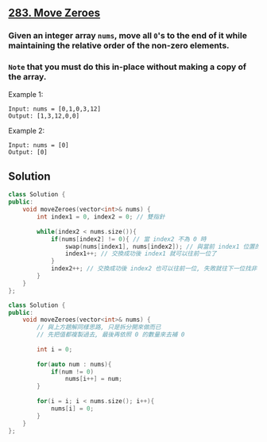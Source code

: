 ## [283. Move Zeroes](https://leetcode.com/problems/move-zeroes/)

### Given an integer array `nums`, move all `0`'s to the end of it while maintaining the relative order of the non-zero elements.
### `Note` that you must do this in-place without making a copy of the array.


Example 1:
```
Input: nums = [0,1,0,3,12]
Output: [1,3,12,0,0]
```

Example 2:
```
Input: nums = [0]
Output: [0]
```


## Solution
```c++
class Solution {
public:
    void moveZeroes(vector<int>& nums) {
        int index1 = 0, index2 = 0; // 雙指針
        
        while(index2 < nums.size()){
            if(nums[index2] != 0){ // 當 index2 不為 0 時
                swap(nums[index1], nums[index2]); // 與當前 index1 位置的值做交換
                index1++; // 交換成功後 index1 就可以往前一位了
            }
            index2++; // 交換成功後 index2 也可以往前一位, 失敗就往下一位找非 0 的值來做交換
        }
    }
};
```

```c++
class Solution {
public:
    void moveZeroes(vector<int>& nums) {
        // 與上方題解同樣思路, 只是拆分開來做而已
        // 先把值都複製過去, 最後再依照 0 的數量來去補 0
        
        int i = 0;
        
        for(auto num : nums){
            if(num != 0)
                nums[i++] = num;
        }
        
        for(i = i; i < nums.size(); i++){
            nums[i] = 0;
        }
    }
};
```
